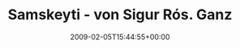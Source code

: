 ---
retweeted: false
source: <a href="http://twitter.com" rel="nofollow">Twitter Web Client</a>
entities:
  hashtags:
  - text: piano
    indices:
    - '38'
    - '44'
  symbols: []
  user_mentions: []
  urls: []
display_text_range:
- '0'
- '44'
favorite_count: '0'
id_str: '1180015136'
truncated: false
retweet_count: '0'
id: '1180015136'
created_at: Thu Feb 05 15:44:55 +0000 2009
favorited: false
full_text: 'Samskeyti - von Sigur Rós. Ganz laut. #piano'
lang: is
tags:
- piano
- pesos:twitter
date: '2009-02-05T15:44:55+00:00'
src: https://twitter.com/bascht/status/1180015136
original_url: https://twitter.com/bascht/status/1180015136
type: twitter_tweet
text: 'Samskeyti - von Sigur Rós. Ganz laut. #piano'
title: Samskeyti - von Sigur Rós. Ganz

---